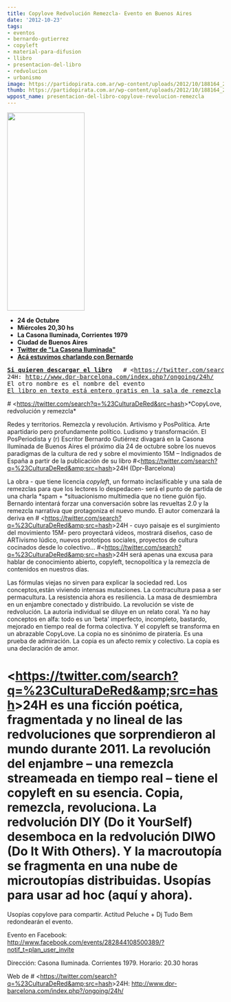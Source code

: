 ```yaml
---
title: Copylove Redvolución Remezcla- Evento en Buenos Aires
date: '2012-10-23'
tags:
- eventos
- bernardo-gutierrez
- copyleft
- material-para-difusion
- llibro
- presentacion-del-libro
- redvolucion
- urbanismo
image: https://partidopirata.com.ar/wp-content/uploads/2012/10/188164_282844108500389_599101702_n.jpg
thumb: https://partidopirata.com.ar/wp-content/uploads/2012/10/188164_282844108500389_599101702_n-150x150.jpg
wppost_name: presentacion-del-libro-copylove-revolucion-remezcla
---
```


<a href="https://partidopirata.com.ar/wp-content/uploads/2012/10/188164_282844108500389_599101702_n.jpg"><img class="alignright size-full wp-image-7017" title="188164_282844108500389_599101702_n" src="https://partidopirata.com.ar/wp-content/uploads/2012/10/188164_282844108500389_599101702_n.jpg" alt="" width="180" height="461" /></a>
<ul>
	<li><strong>24 de Octubre</strong>
<strong> </strong></li>
	<li><strong>Miércoles 20,30 hs</strong></li>
	<li><strong>La Casona Iluminada, Corrientes 1979</strong></li>
	<li><strong>Ciudad de Buenos Aires</strong></li>
	<li><strong><a href="https://twitter.com/casonailuminada" target="_blank">Twitter de "La Casona Iluminada"</a></strong></li>
	<li><strong><a href="https://partidopirata.com.ar/6322/conversando-con-bernardo-gutierrez">Acá estuvimos charlando con Bernardo</a></strong></li>
</ul>
<pre><strong><a href="https://rapidshare.com/files/3706890814/24H_BOOK.pdf" target="_blank">Si quieren descargar el libro</a></strong>   # &lt;<a href="https://twitter.com/search?q=%23CulturaDeRed&amp;src=hash" target="_blank">https://twitter.com/search?q=%23CulturaDeRed&amp;src=hash</a>&gt;
24H: <a href="http://www.dpr-barcelona.com/index.php?/ongoing/24h/" target="_blank">http://www.dpr-barcelona.com/index.php?/ongoing/24h/</a>
El otro nombre es el nombre del evento
<a href="http://www.dpr-barcelona.com/index.php?/ongoing/24h/" target="_blank">El libro en texto está entero gratis en la sala de remezcla</a></pre>
# &lt;<a href="https://twitter.com/search?q=%23CulturaDeRed&amp;src=hash" target="_blank">https://twitter.com/search?q=%23CulturaDeRed&amp;src=hash</a>&gt;*CopyLove, redvolución y remezcla*

Redes y territorios. Remezcla y revolución. Artivismo y PosPolítica. Arte apartidario pero profundamente político. Ludismo y transformación. El PosPeriodista y (r) Escritor Bernardo Gutiérrez divagará en la Casona Iluminada de Buenos Aires el próximo día 24 de octubre sobre los nuevos paradigmas de la cultura de red y sobre el movimiento 15M – Indignados de España a partir de la publicación de su libro
#&lt;<a href="https://twitter.com/search?q=%23CulturaDeRed&amp;src=hash" target="_blank">https://twitter.com/search?q=%23CulturaDeRed&amp;src=hash</a>&gt;24H
(Dpr-Barcelona)

La obra - que tiene licencia *copylef*t, un formato inclasificable y una sala de remezclas para que los lectores lo despedacen- será el punto de partida de una charla *spam + *situacionismo multimedia que no tiene guión fijo. Bernardo intentará forzar una conversación sobre las revueltas 2.0 y
la remezcla narrativa que protagoniza el nuevo mundo. El autor comenzará la deriva en # &lt;<a href="https://twitter.com/search?q=%23CulturaDeRed&amp;src=hash" target="_blank">https://twitter.com/search?q=%23CulturaDeRed&amp;src=hash</a>&gt;24H -
cuyo paisaje es el surgimiento del movimiento 15M- pero proyectará vídeos, mostrará diseños, caso de ARTivismo lúdico, nuevos prototipos sociales, proyectos de cultura cocinados desde lo colectivo...
#&lt;<a href="https://twitter.com/search?q=%23CulturaDeRed&amp;src=hash" target="_blank">https://twitter.com/search?q=%23CulturaDeRed&amp;src=hash</a>&gt;24H
será apenas una excusa para hablar de conocimiento abierto, copyleft, tecnopolítica y la remezcla de contenidos en nuestros días.

Las fórmulas viejas no sirven para explicar la sociedad red. Los conceptos,están viviendo intensas mutaciones. La contracultura pasa a ser permacultura. La resistencia ahora es resiliencia. La masa de desmiembra en un enjambre conectado y distribuido. La revolución se viste de redvolución.
La autoría individual se diluye en un relato coral. Ya no hay conceptos en alfa: todo es un 'beta' imperfecto, incompleto, bastardo, mejorado en tiempo real de forma colectiva. Y el copyleft se transforma en un abrazable CopyLove. La copia no es sinónimo de piratería. Es una prueba de admiración. La copia es un afecto remix y colectivo. La copia es una declaración de amor.

# &lt;<a href="https://twitter.com/search?q=%23CulturaDeRed&amp;src=hash" target="_blank">https://twitter.com/search?q=%23CulturaDeRed&amp;src=hash</a>&gt;24H es una ficción poética, fragmentada y no lineal de las redvoluciones que sorprendieron al mundo durante 2011. La revolución del enjambre – una remezcla streameada en tiempo real – tiene el copyleft en su esencia. Copia, remezcla, revoluciona. La redvolución DIY (Do it YourSelf) desemboca en la redvolución DIWO (Do It With Others). Y la macroutopía se fragmenta en una nube de microutopías distribuidas. Usopías para usar ad hoc (aquí y ahora).
Usopías copylove para compartir. Actitud Peluche + Dj Tudo Bem redondearán el evento.

Evento en Facebook:
<a href="http://www.facebook.com/events/282844108500389/?notif_t=plan_user_invite" target="_blank">http://www.facebook.com/events/282844108500389/?notif_t=plan_user_invite</a>

Dirección: Casona Iluminada. Corrientes 1979. Horario: 20.30 horas

Web de # &lt;<a href="https://twitter.com/search?q=%23CulturaDeRed&amp;src=hash" target="_blank">https://twitter.com/search?q=%23CulturaDeRed&amp;src=hash</a>&gt;24H:
<a href="http://www.dpr-barcelona.com/index.php?/ongoing/24h/" target="_blank">http://www.dpr-barcelona.com/index.php?/ongoing/24h/</a>
